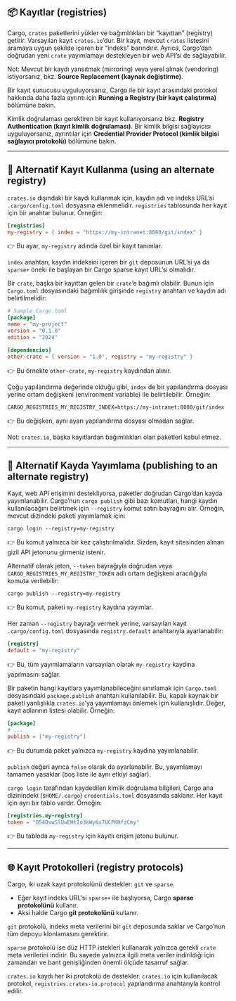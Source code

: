 ## 📦 Kayıtlar (registries)

Cargo, `crates` paketlerini yükler ve bağımlılıkları bir “kayıttan” (registry) getirir. Varsayılan kayıt `crates.io`’dur. Bir kayıt, mevcut `crates` listesini aramaya uygun şekilde içeren bir “indeks” barındırır. Ayrıca, Cargo’dan doğrudan yeni `crate` yayımlamayı destekleyen bir web API’si de sağlayabilir.

Not: Mevcut bir kaydı yansıtmak (mirroring) veya yerel almak (vendoring) istiyorsanız, bkz. **Source Replacement (kaynak değiştirme)**.

Bir kayıt sunucusu uyguluyorsanız, Cargo ile bir kayıt arasındaki protokol hakkında daha fazla ayrıntı için **Running a Registry (bir kayıt çalıştırma)** bölümüne bakın.

Kimlik doğrulaması gerektiren bir kayıt kullanıyorsanız bkz. **Registry Authentication (kayıt kimlik doğrulaması)**. Bir kimlik bilgisi sağlayıcısı uyguluyorsanız, ayrıntılar için **Credential Provider Protocol (kimlik bilgisi sağlayıcı protokolü)** bölümüne bakın.

---

## 🔄 Alternatif Kayıt Kullanma (using an alternate registry)

`crates.io` dışındaki bir kaydı kullanmak için, kaydın adı ve indeks URL’si `.cargo/config.toml` dosyasına eklenmelidir. `registries` tablosunda her kayıt için bir anahtar bulunur. Örneğin:

```toml
[registries]
my-registry = { index = "https://my-intranet:8080/git/index" }
```

👉 Bu ayar, `my-registry` adında özel bir kayıt tanımlar.

`index` anahtarı, kaydın indeksini içeren bir `git` deposunun URL’si ya da `sparse+` öneki ile başlayan bir Cargo sparse kayıt URL’si olmalıdır.

Bir `crate`, başka bir kayıttan gelen bir `crate`’e bağımlı olabilir. Bunun için `Cargo.toml` dosyasındaki bağımlılık girişinde `registry` anahtarı ve kaydın adı belirtilmelidir:

```toml
# Sample Cargo.toml
[package]
name = "my-project"
version = "0.1.0"
edition = "2024"

[dependencies]
other-crate = { version = "1.0", registry = "my-registry" }
```

👉 Bu örnekte `other-crate`, `my-registry` kaydından alınır.

Çoğu yapılandırma değerinde olduğu gibi, `index` de bir yapılandırma dosyası yerine ortam değişkeni (environment variable) ile belirtilebilir. Örneğin:

```
CARGO_REGISTRIES_MY_REGISTRY_INDEX=https://my-intranet:8080/git/index
```

👉 Bu değişken, aynı ayarı yapılandırma dosyası olmadan sağlar.

Not: `crates.io`, başka kayıtlardan bağımlılıkları olan paketleri kabul etmez.

---

## 🚀 Alternatif Kayda Yayımlama (publishing to an alternate registry)

Kayıt, web API erişimini destekliyorsa, paketler doğrudan Cargo’dan kayda yayımlanabilir. Cargo’nun `cargo publish` gibi bazı komutları, hangi kaydın kullanılacağını belirtmek için `--registry` komut satırı bayrağını alır. Örneğin, mevcut dizindeki paketi yayımlamak için:

```
cargo login --registry=my-registry
```

👉 Bu komut yalnızca bir kez çalıştırılmalıdır. Sizden, kayıt sitesinden alınan gizli API jetonunu girmeniz istenir.

Alternatif olarak jeton, `--token` bayrağıyla doğrudan veya `CARGO_REGISTRIES_MY_REGISTRY_TOKEN` adlı ortam değişkeni aracılığıyla komuta verilebilir:

```
cargo publish --registry=my-registry
```

👉 Bu komut, paketi `my-registry` kaydına yayımlar.

Her zaman `--registry` bayrağı vermek yerine, varsayılan kayıt `.cargo/config.toml` dosyasında `registry.default` anahtarıyla ayarlanabilir:

```toml
[registry]
default = "my-registry"
```

👉 Bu, tüm yayımlamaların varsayılan olarak `my-registry` kaydına yapılmasını sağlar.

Bir paketin hangi kayıtlara yayımlanabileceğini sınırlamak için `Cargo.toml` dosyasındaki `package.publish` anahtarı kullanılabilir. Bu, kapalı kaynak bir paketi yanlışlıkla `crates.io`’ya yayımlamayı önlemek için kullanışlıdır. Değer, kayıt adlarının listesi olabilir. Örneğin:

```toml
[package]
# ...
publish = ["my-registry"]
```

👉 Bu durumda paket yalnızca `my-registry` kaydına yayımlanabilir.

`publish` değeri ayrıca `false` olarak da ayarlanabilir. Bu, yayımlamayı tamamen yasaklar (boş liste ile aynı etkiyi sağlar).

`cargo login` tarafından kaydedilen kimlik doğrulama bilgileri, Cargo ana dizinindeki (`$HOME/.cargo`) `credentials.toml` dosyasında saklanır. Her kayıt için ayrı bir tablo vardır. Örneğin:

```toml
[registries.my-registry]
token = "854DvwSlUwEHtIo3kWy6x7UCPKHfzCmy"
```

👉 Bu tabloda `my-registry` için kayıtlı erişim jetonu bulunur.

---

## 🌐 Kayıt Protokolleri (registry protocols)

Cargo, iki uzak kayıt protokolünü destekler: `git` ve `sparse`.

* Eğer kayıt indeks URL’si `sparse+` ile başlıyorsa, Cargo **sparse protokolünü** kullanır.
* Aksi halde Cargo **git protokolünü** kullanır.

`git` protokolü, indeks meta verilerini bir `git` deposunda saklar ve Cargo’nun tüm depoyu klonlamasını gerektirir.

`sparse` protokolü ise düz HTTP istekleri kullanarak yalnızca gerekli `crate` meta verilerini indirir. Bu sayede yalnızca ilgili meta veriler indirildiği için zamandan ve bant genişliğinden önemli ölçüde tasarruf sağlar.

`crates.io` kaydı her iki protokolü de destekler. `crates.io` için kullanılacak protokol, `registries.crates-io.protocol` yapılandırma anahtarıyla kontrol edilir.
